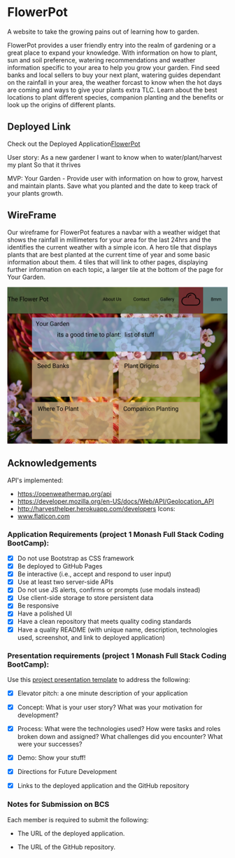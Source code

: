 # FlowerPot

A website to take the growing pains out of learning how to garden.

FlowerPot provides a user friendly entry into the realm of gardening or a great place to expand your knowledge.
With information on how to plant, sun and soil preference, watering recommendations and weather information specific to your area to help you grow your garden.
Find seed banks and local sellers to buy your next plant, watering guides dependant on the rainfall in your area, the weather forcast to know when the hot days are coming and ways to give your plants extra TLC. Learn about the best locations to plant different species, companion planting and the benefits or look up the origins of different plants.


## Deployed Link
Check out the Deployed Application[FlowerPot](https://flowerpotpeople.github.io/FlowerPot/)

User story:
As a new gardener
I want to know when to water/plant/harvest my plant
So that it thrives

MVP: Your Garden -
Provide user with information on how to grow, harvest and maintain plants.
Save what you planted and the date to keep track of your plants growth.

## WireFrame

Our wireframe for FlowerPot features a navbar with a weather widget that shows the rainfall in millimeters for your area for the last 24hrs and the identifies the current weather with a simple icon. A hero tile that displays plants that are best planted at the current time of year and some basic information about them.
4 tiles that will link to other pages, displaying further information on each topic, a larger tile at the bottom of the page for Your Garden.

![Wireframe of the landing page for FlowerPot](./assets/images/FlowerPotWireFrame.png)

## Acknowledgements

API's implemented:

-   https://openweathermap.org/api
-   https://developer.mozilla.org/en-US/docs/Web/API/Geolocation_API
-   http://harvesthelper.herokuapp.com/developers
    Icons:
-   www.flaticon.com

### Application Requirements (project 1 Monash Full Stack Coding BootCamp):

-   [x] Do not use Bootstrap as CSS framework
-   [x] Be deployed to GitHub Pages
-   [x] Be interactive (i.e., accept and respond to user input)
-   [x] Use at least two server-side APIs
-   [x] Do not use JS alerts, confirms or prompts (use modals instead)
-   [x] Use client-side storage to store persistent data
-   [x] Be responsive
-   [x] Have a polished UI
-   [x] Have a clean repository that meets quality coding standards
-   [x] Have a quality README (with unique name, description, technologies used, screenshot, and link to deployed application)

### Presentation requirements (project 1 Monash Full Stack Coding BootCamp):

Use this [project presentation template](https://docs.google.com/presentation/d/1_u8TKy5zW5UlrVQVnyDEZ0unGI2tjQPDEpA0FNuBKAw/edit?usp=sharing) to address the following:

-   [x] Elevator pitch: a one minute description of your application

-   [x] Concept: What is your user story? What was your motivation for development?

-   [x] Process: What were the technologies used? How were tasks and roles broken down and assigned? What challenges did you encounter? What were your successes?

-   [x] Demo: Show your stuff!

-   [x] Directions for Future Development

-   [x] Links to the deployed application and the GitHub repository

### Notes for Submission on BCS

Each member is required to submit the following:

-   The URL of the deployed application.

-   The URL of the GitHub repository.
